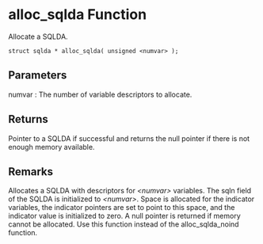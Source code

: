 <!-- loio3bcfb82e6c5f10149e33bd5cbf6e928c -->

# alloc\_sqlda Function

Allocate a SQLDA.



```
struct sqlda * alloc_sqlda( unsigned <numvar> );
```



## Parameters

numvar
:   The number of variable descriptors to allocate.



## Returns

Pointer to a SQLDA if successful and returns the null pointer if there is not enough memory available.



## Remarks

Allocates a SQLDA with descriptors for *<numvar\>* variables. The sqln field of the SQLDA is initialized to *<numvar\>*. Space is allocated for the indicator variables, the indicator pointers are set to point to this space, and the indicator value is initialized to zero. A null pointer is returned if memory cannot be allocated. Use this function instead of the alloc\_sqlda\_noind function.


